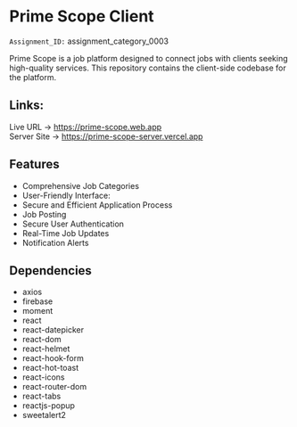 # Prime Scope Client

`Assignment_ID:` assignment_category_0003

Prime Scope is a job platform designed to connect jobs with clients seeking high-quality services. This repository contains the client-side codebase for the platform.

## Links:

Live URL -> https://prime-scope.web.app 
<br>
Server Site -> https://prime-scope-server.vercel.app

## Features

- Comprehensive Job Categories
- User-Friendly Interface:
- Secure and Efficient Application Process
- Job Posting 
- Secure User Authentication
- Real-Time Job Updates
- Notification Alerts

## Dependencies

- axios
- firebase
- moment
- react
- react-datepicker
- react-dom
- react-helmet
- react-hook-form
- react-hot-toast
- react-icons
- react-router-dom
- react-tabs
- reactjs-popup
- sweetalert2
